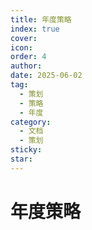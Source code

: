 ```yaml
---
title: 年度策略
index: true
cover: 
icon: 
order: 4
author: 
date: 2025-06-02
tag:
  - 策划
  - 策略
  - 年度
category:
  - 文档
  - 策划
sticky: 
star: 
---
```


# 年度策略
